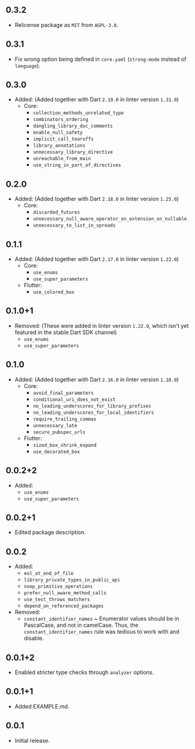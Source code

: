 ## 0.3.2

- Relicense package as `MIT` from `AGPL-3.0`.

## 0.3.1

- Fix wrong option being defined in `core.yaml` (`strong-mode` instead of
  `language`).

## 0.3.0

- Added: (Added together with Dart `2.19.0` in linter version `1.31.0`)
  - Core:
    - `collection_methods_unrelated_type`
    - `combinators_ordering`
    - `dangling_library_doc_comments`
    - `enable_null_safety`
    - `implicit_call_tearoffs`
    - `library_annotations`
    - `unnecessary_library_directive`
    - `unreachable_from_main`
    - `use_string_in_part_of_directives`

## 0.2.0

- Added: (Added together with Dart `2.18.0` in linter version `1.25.0`)
  - Core:
    - `discarded_futures`
    - `unnecessary_null_aware_operator_on_extension_on_nullable`
    - `unnecessary_to_list_in_spreads`

## 0.1.1

- Added: (Added together with Dart `2.17.0` in linter version `1.22.0`)
  - Core:
    - `use_enums`
    - `use_super_parameters`
  - Flutter:
    - `use_colored_box`

## 0.1.0+1

- Removed: (These were added in linter version `1.22.0`, which isn't yet
  featured in the stable Dart SDK channel)
  - `use_enums`
  - `use_super_parameters`

## 0.1.0

- Added: (Added together with Dart `2.16.0` in linter version `1.18.0`)
  - Core:
    - `avoid_final_parameters`
    - `conditional_uri_does_not_exist`
    - `no_leading_underscores_for_library_prefixes`
    - `no_leading_underscores_for_local_identifiers`
    - `require_trailing_commas`
    - `unnecessary_late`
    - `secure_pubspec_urls`
  - Flutter:
    - `sized_box_shrink_expand`
    - `use_decorated_box`

## 0.0.2+2

- Added:
  - `use_enums`
  - `use_super_parameters`

## 0.0.2+1

- Edited package description.

## 0.0.2

- Added:
  - `eol_at_end_of_file`
  - `library_private_types_in_public_api`
  - `noop_primitive_operations`
  - `prefer_null_aware_method_calls`
  - `use_test_throws_matchers`
  - `depend_on_referenced_packages`
- Removed:
  - `constant_identifier_names` ~ Enumerator values should be in PascalCase, and
    not in camelCase. Thus, the `constant_identifier_names` rule was tedious to
    work with and disable.

## 0.0.1+2

- Enabled stricter type checks through `analyzer` options.

## 0.0.1+1

- Added EXAMPLE.md.

## 0.0.1

- Initial release.
